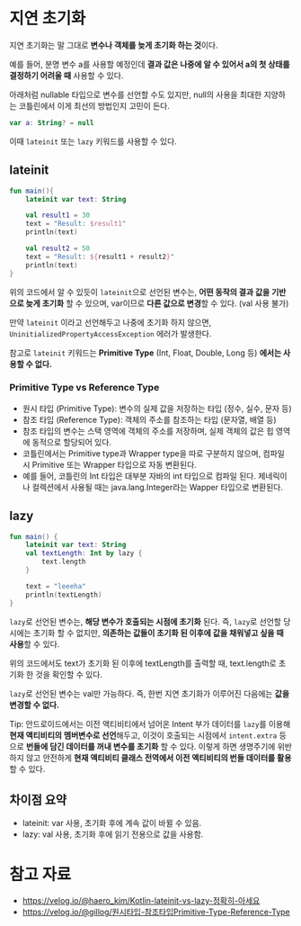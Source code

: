 # 지연 초기화 

지연 초기화는 말 그대로 **변수나 객체를 늦게 초기화 하는 것**이다. 

예를 들어, 분명 변수 a를 사용할 예정인데 **결과 값은 나중에 알 수 있어서 a의 첫 상태를 결정하기 어려울 때** 사용할 수 있다. 

아래처럼 nullable 타입으로 변수를 선언할 수도 있지만, null의 사용을 최대한 지양하는 코틀린에서 이게 최선의 방법인지 고민이 든다.

```kotlin
var a: String? = null
```

이때 `lateinit` 또는 `lazy` 키워드를 사용할 수 있다.

## lateinit

```kotlin
fun main(){
    lateinit var text: String 

    val result1 = 30 
    text = "Result: $result1"
    println(text)

    val result2 = 50 
    text = "Result: ${result1 + result2}"
    println(text)
}
```

위의 코드에서 알 수 있듯이 `lateinit`으로 선언된 변수는, **어떤 동작의 결과 값을 기반으로 늦게 초기화** 할 수 있으며, var이므로 **다른 값으로 변경**할 수 있다. (val 사용 불가)

만약 `lateinit` 이라고 선언해두고 나중에 초기화 하지 않으면, `UninitializedPropertyAccessException` 에러가 발생한다. 

참고로 `lateinit` 키워드는 **Primitive Type** (Int, Float, Double, Long 등) **에서는 사용할 수 없다.**

### Primitive Type vs Reference Type

- 원시 타입 (Primitive Type): 변수의 실제 값을 저장하는 타입 (정수, 실수, 문자 등)
- 참조 타입 (Reference Type): 객체의 주소를 참조하는 타입 (문자열, 배열 등)
- 참조 타입의 변수는 스택 영역에 객체의 주소를 저장하며, 실제 객체의 값은 힙 영역에 동적으로 할당되어 있다.
- 코틀린에서는 Primitive type과 Wrapper type을 따로 구분하지 않으며, 컴파일 시 Primitive 또는 Wrapper 타입으로 자동 변환된다. 
- 예를 들어, 코틀린의 Int 타입은 대부분 자바의 int 타입으로 컴파일 된다. 제네릭이나 컬렉션에서 사용될 때는 java.lang.Integer라는 Wapper 타입으로 변환된다.

## lazy 

```kotlin
fun main() {
    lateinit var text: String 
    val textLength: Int by lazy {
        text.length
    }

    text = "leeeha"
    println(textLength)
}
```

`lazy`로 선언된 변수는, **해당 변수가 호출되는 시점에 초기화** 된다. 즉, `lazy`로 선언할 당시에는 초기화 할 수 없지만, **의존하는 값들이 초기화 된 이후에 값을 채워넣고 싶을 때 사용**할 수 있다. 

위의 코드에서도 text가 초기화 된 이후에 textLength를 출력할 때, text.length로 초기화 한 것을 확인할 수 있다.

`lazy`로 선언된 변수는 val만 가능하다. 즉, 한번 지연 초기화가 이루어진 다음에는 **값을 변경할 수 없다.** 

Tip: 안드로이드에서는 이전 액티비티에서 넘어온 Intent 부가 데이터를 `lazy`를 이용해 **현재 액티비티의 멤버변수로 선언**해두고, 이것이 호출되는 시점에서 `intent.extra` 등으로 **번들에 담긴 데이터를 꺼내 변수를 초기화** 할 수 있다. 이렇게 하면 생명주기에 위반하지 않고 안전하게 **현재 액티비티 클래스 전역에서 이전 액티비티의 번들 데이터를 활용**할 수 있다.

## 차이점 요약 

- lateinit: var 사용, 초기화 후에 계속 값이 바뀔 수 있음.
- lazy: val 사용, 초기화 후에 읽기 전용으로 값을 사용함. 

# 참고 자료

- https://velog.io/@haero_kim/Kotlin-lateinit-vs-lazy-정확히-아세요
- https://velog.io/@gillog/원시타입-참조타입Primitive-Type-Reference-Type